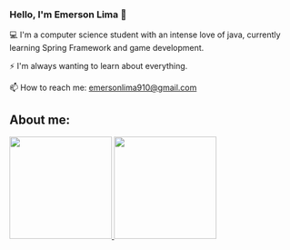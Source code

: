 ### Hello, I'm Emerson Lima 👋

💻 I'm a computer science student with an intense love of java, currently learning Spring Framework and game development.

⚡ I'm always wanting to learn about everything.

📫 How to reach me: emersonlima910@gmail.com
<!--
**Strubis/Strubis** is a ✨ _special_ ✨ repository because its `README.md` (this file) appears on your GitHub profile.

Here are some ideas to get you started:

- 🔭 I’m currently working on ...
- 🌱 I’m currently learning ...
- 👯 I’m looking to collaborate on ...
- 🤔 I’m looking for help with ...
- 💬 Ask me about ...
- 📫 How to reach me: ...
- 😄 Pronouns: ...
- ⚡ Fun fact: ...
-->
## About me:
<div>
  <a href="https://github.com/Strubis">
    <img height="180cm" src="https://github-readme-stats.vercel.app/api?username=Strubis&count_private=true&include_all_commits=true&show_icons=true&theme=dark" />
  </a>
  <a href="https://github.com/Strubis">
    <img height="180cm" src="https://github-readme-stats.vercel.app/api/top-langs/?username=Strubis&hide=jupyter%20notebook&langs_count=6&layout=compact&theme=dark" />
  </a>
</div>
